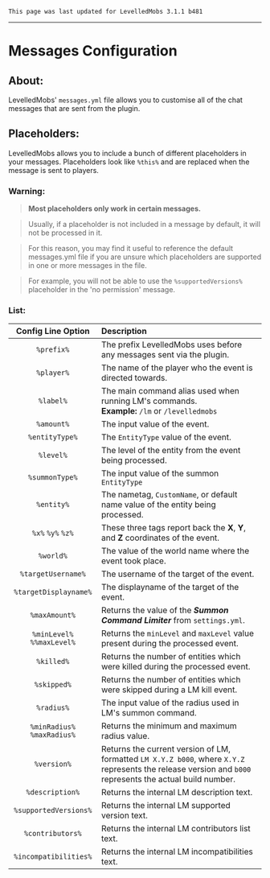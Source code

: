 ```
This page was last updated for LevelledMobs 3.1.1 b481
```

***

# Messages Configuration

## About:
LevelledMobs' `messages.yml` file allows you to customise all of the chat messages that are sent from the plugin.

## Placeholders:

LevelledMobs allows you to include a bunch of different placeholders in your messages. Placeholders look like `%this%` and are replaced when the message is sent to players.

### Warning:
> **Most placeholders only work in certain messages.**

> Usually, if a placeholder is not included in a message by default, it will not be processed in it.

> For this reason, you may find it useful to reference the default messages.yml file if you are unsure which placeholders are supported in one or more messages in the file.

> For example, you will not be able to use the `%supportedVersions%` placeholder in the 'no permission' message.

### List:

|Config Line Option|Description
|:-:|:---
|`%prefix%`|The prefix LevelledMobs uses before any messages sent via the plugin.
|`%player%`|The name of the player who the event is directed towards.
|`%label%`|The main command alias used when running LM's commands.<br />**Example:** `/lm` or `/levelledmobs`
|`%amount%`|The input value of the event.
|`%entityType%`|The `EntityType` value of the event.
|`%level%`|The level of the entity from the event being processed.
|`%summonType%`|The input value of the summon `EntityType`
|`%entity%`|The nametag, `CustomName`, or default name value of the entity being processed.
|`%x%`  `%y%`  `%z%`|These three tags report back the **X**, **Y**, and **Z** coordinates of the event.
|`%world%`|The value of the world name where the event took place.
|`%targetUsername%`|The username of the target of the event.
|`%targetDisplayname%`|The displayname of the target of the event.
|`%maxAmount%`|Returns the value of the **_Summon Command Limiter_** from `settings.yml`.
|`%minLevel%`  `%%maxLevel%`|Returns the `minLevel` and `maxLevel` value present during the processed event.
|`%killed%`|Returns the number of entities which were killed during the processed event.
|`%skipped%`|Returns the number of entities which were skipped during a LM kill event.
|`%radius%`|The input value of the radius used in LM's summon command.
|`%minRadius%`  `%maxRadius%`|Returns the minimum and maximum radius value.
|`%version%`|Returns the current version of LM, formatted `LM X.Y.Z b000`, where `X.Y.Z` represents the release version and `b000` represents the actual build number.
|`%description%`|Returns the internal LM description text.
|`%supportedVersions%`|Returns the internal LM supported version text.
|`%contributors%`|Returns the internal LM contributors list text.
|`%incompatibilities%`|Returns the internal LM incompatibilities text.